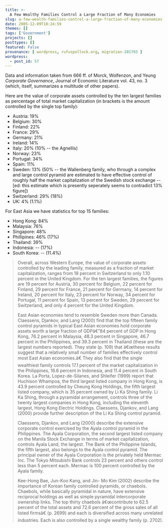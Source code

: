 ```yaml
---
title: >-
  A Few Wealthy Families Control a Large Fraction of Many Economies
slug: a-few-wealth-families-control-a-large-fraction-of-many-economies
date: 2005-12-09T18:24:59
themes: []
tags: ['Government']
projects: []
posttypes: []
featured: False
provenance: [ wordpress, rufuspollock.org, migration-201703 ]
wordpress:
  - post_id: 57
---
```


Data and information taken from 666 ff. of Morck, Wolfenzon, and Yeung <em>Corporate Governance</em>, Journal of Economic Literature vol. 43, no. 3 (which, itself, summarizes a multitude of other papers).

Here are the value of corporate assets controlled by the ten largest families as percentage of total market capitalization (in brackets is the amount controlled by the single top family):

* Austria:  19%
* Belgium: 30%
* Finland: 22%
* France: 29%
* Germany: 21%
* Ireland: 14%
* Italy: 20% (10% -- the Agnellis)
* Norway: 23%
* Portugal: 34%
* Spain: 11%
* Sweden: 13% (50% -- the Wallenberg family, who through a complex and large control pyramid  are estimated to have effective control of roughly half the market capitalization of the Swedish stock exchange -- [ed: this estimate which is presently seperately seems to contradict 13% figure])
* Switzerland: 29% (18%)
* UK: 4% (1.1%)

For East Asia we have statistics for top 15 families:

* Hong Kong: 84%
* Malaysia: 76%
* Singapore: 48%
* Phillipines: 46% (17%)
* Thailand: 39%
* Indonesia: -- (17%)
* South Korea: -- (11.4%)

<blockquote>
<p>
Overall, across Western Europe, the value of corporate assets controlled by the leading family, measured as a fraction of market capitalization, ranges from 18 percent in Switzerland to only 1.10 percent in the United Kingdom. For the ten largest families, the figures are 19 percent for Austria, 30 percent for Belgium, 22 percent for Finland, 29 percent for France, 21 percent for Germany, 14 percent for Ireland, 20 percent for Italy, 23 percent for Norway, 34 percent for Portugal, 11 percent for Spain, 13 percent for Sweden, 29 percent for Switzerland, and only 4 percent for the United Kingdom.
</p>
<p>
East Asian economies tend to resemble Sweden more than Canada. Claessens, Djankov, and Lang (2000) find that the top fifteen family control pyramids in typical East Asian economies hold corporate assets worth a large fraction of GDPâ€”84 percent of GDP in Hong Kong, 76.2 percent in Malaysia, 48.3 percent in Singapore, 46.7 percent in the Philippines, and 39.3 percent in Thailand (these are the largest numbers reported). They state (p. 109) that â€œthese results suggest that a relatively small number of families effectively control most East Asian economies.â€ They also find that the single wealthiest family controls 17.1 percent of the market capitalization in the Philippines, 16.6 percent in Indonesia, and 11.4 percent in South Korea. La Porta, Lopez-de-Silanes, and Shleifer (1999) report that Huchison Whampoa, the third largest listed company in Hong Kong, is 43.9 percent controlled by Cheung Kong Holdings, the fifth largest listed company, which is 35 percent owned by Li Ka Shing family. Li Ka Shing, through a pyramidal arrangement, controls three of the twenty largest companies in Hong Kong, including the eleventh largest, Hong Kong Electric Holdings. Claessens, Djankov, and Lang (2000) provide further description of the Li Ka Shing control pyramid.
</p>
<p>
Claessens, Djankov, and Lang (2000) describe the extensive corporate control exercised by the Ayala control pyramid in the Philippines. The Ayala Corporation, the second largest listed company on the Manila Stock Exchange in terms of market capitalization, controls Ayala Land, the largest. The Bank of the Philippine Islands, the fifth largest, also belongs to the Ayala control pyramid. The principal owner of the Ayala Corporation is the privately held Mermac Inc. The Tokyo Mitsubishi Bank controls 23 percent and others control less than 5 percent each. Mermac is 100 percent controlled by the Ayala family.
</p>
<p>
Kee-Hong Bae, Jun-Koo Kang, and Jin- Mo Kim (2002) describe the importance of Korean family controlled pyramids, or chaebols. Chaebols, while basically pyramidal in nature, have extensive reciprocal holdings as well as simple pyramidal intercorporate ownership links. The top thirty chaebols â€œcontribute to 62.5 percent of the total assets and 72.6 percent of the gross sales of all listed firmsâ€ (p. 2699) and each is diversified across many unrelated industries. Each is also controlled by a single wealthy family (p. 2702). 
</p>
</blockquote>

